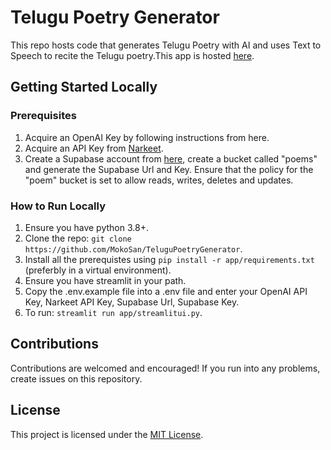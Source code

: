 # Telugu Poetry Generator

This repo hosts code that generates Telugu Poetry with AI and uses Text to Speech to recite the Telugu poetry.This app is hosted [here](https://telugu-poetry.streamlit.app/).

## Getting Started Locally

### Prerequisites

1. Acquire an OpenAI Key by following instructions from here.
2. Acquire an API Key from [Narkeet](https://www.narakeet.com/).
3. Create a Supabase account from [here](https://supabase.com/), create a bucket called "poems" and generate the Supabase Url and Key. Ensure that the policy for the "poem" bucket is set to allow reads, writes, deletes and updates.

### How to Run Locally

1. Ensure you have python 3.8+.
2. Clone the repo: ``git clone https://github.com/MokoSan/TeluguPoetryGenerator``.
3. Install all the prerequistes using ``pip install -r app/requirements.txt`` (preferbly in a virtual environment).
4. Ensure you have streamlit in your path.
5. Copy the .env.example file into a .env file and enter your OpenAI API Key, Narkeet API Key, Supabase Url, Supabase Key.
6. To run: ``streamlit run app/streamlitui.py``.

## Contributions

Contributions are welcomed and encouraged! If you run into any problems, create issues on this repository.

## License

This project is licensed under the [MIT License](https://github.com/git/git-scm.com/blob/main/MIT-LICENSE.txt).
